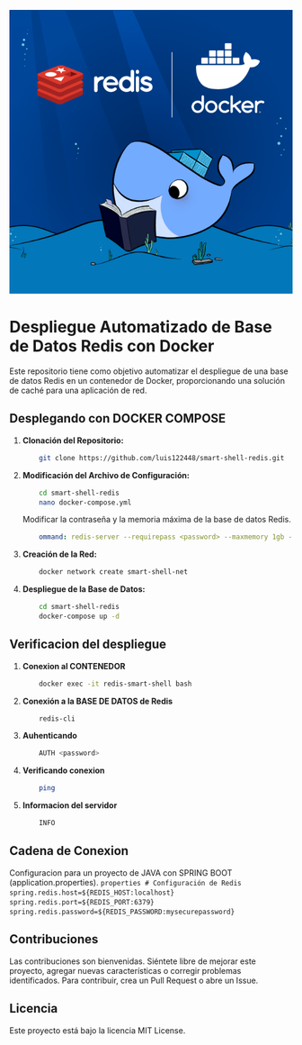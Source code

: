 ![Logo del Projecto](./resources/logo.png)

# Despliegue Automatizado de Base de Datos Redis con Docker

Este repositorio tiene como objetivo automatizar el despliegue de una base de datos Redis en un contenedor de Docker, proporcionando una solución de caché para una aplicación de red.
  
## Desplegando con DOCKER COMPOSE

1. **Clonación del Repositorio:**
    ```bash
        git clone https://github.com/luis122448/smart-shell-redis.git
    ```

2. **Modificación del Archivo de Configuración:**
    ```bash
        cd smart-shell-redis
        nano docker-compose.yml
    ```
    Modificar la contraseña y la memoria máxima de la base de datos Redis.
    ```yml
        ommand: redis-server --requirepass <password> --maxmemory 1gb --maxmemory-policy volatile-lru
    ```

3. **Creación de la Red:**
    ```bash
        docker network create smart-shell-net
    ```

4. **Despliegue de la Base de Datos:**
    ```bash
        cd smart-shell-redis
        docker-compose up -d
    ```

## Verificacion del despliegue

1. **Conexion al CONTENEDOR**
    ```bash
        docker exec -it redis-smart-shell bash
    ```

2. **Conexión a la BASE DE DATOS de Redis**
    ```bash
        redis-cli
    ```

3. **Auhenticando**
    ```bash
        AUTH <password>
    ```

4. **Verificando conexion**
    ```bash
        ping
    ```

5. **Informacion del servidor**
    ```bash
        INFO
    ```

## Cadena de Conexion
 Configuracion para un proyecto de JAVA con SPRING BOOT (application.properties).
    ```properties
        # Configuración de Redis
        spring.redis.host=${REDIS_HOST:localhost}
        spring.redis.port=${REDIS_PORT:6379}
        spring.redis.password=${REDIS_PASSWORD:mysecurepassword}
    ```

## Contribuciones
Las contribuciones son bienvenidas. Siéntete libre de mejorar este proyecto, agregar nuevas características o corregir problemas identificados. Para contribuir, crea un Pull Request o abre un Issue.

## Licencia
Este proyecto está bajo la licencia MIT License.